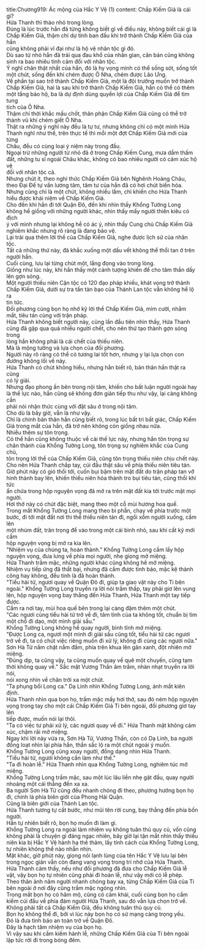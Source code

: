 title:Chương919: Ác mộng của Hắc Y Vệ (1)
content:
Chấp Kiếm Giả là cái gì?<br>Hứa Thanh thì thào nhỏ trong lòng.<br>Đúng là lúc trước hắn đã từng không biết gì về điều này, không biết cái gì là<br>Chấp Kiếm Giả, thậm chí dự tính ban đầu khi trở thành Chấp Kiếm Giả của hắn<br>cũng không phải vĩ đại như là hộ vệ nhân tộc gì đó.<br>Dù sao từ nhỏ hắn đã trải qua đau khổ của nhân gian, căn bản cũng không<br>sinh ra bao nhiêu tình cảm đối với nhân tộc.<br>Ý nghĩ chân thật nhất của hắn, đó là hy vọng mình có thể sống sót, sống tốt<br>một chút, sống đến khi chém được Ô Nha, chém được Lão Ưng.<br>Về phần tại sao trở thành Chấp Kiếm Giả, một là đội trưởng muốn trở thành<br>Chấp Kiếm Giả, hai là sau khi trở thành Chấp Kiếm Giả, hắn có thể có thêm<br>một tầng bảo hộ, ba là dự định dùng quyền lợi của Chấp Kiếm Giả để tìm tung<br>tích của Ô Nha.<br>Thậm chí thời khắc mấu chốt, thân phận Chấp Kiếm Giả cũng có thể trở<br>thành vũ khí chém giết Ô Nha.<br>Thật ra những ý nghĩ này đều là tự tư, nhưng không chỉ có một mình Hứa<br>Thanh nghĩ như thế, trên thực tế thì mỗi một đợt Chấp Kiếm Giả mới của từng<br>Châu, đều có cùng loại ý niệm này trong đầu.<br>Ngoại trừ những người từ nhỏ đã ở trong Chấp Kiếm Cung, mưa dầm thấm<br>đất, những tu sĩ ngoài Châu khác, không có bao nhiêu người có cảm xúc hộ vệ<br>đối với nhân tộc cả.<br>Nhưng chút ít, theo nghi thức Chấp Kiếm Giả bên Nghênh Hoàng Châu,<br>theo Đại Đế tự vấn lương tâm, tâm tư của hắn đã có hơi chút biến hóa.<br>Nhưng cũng chỉ là một chút, không nhiều lắm, chỉ khiến cho Hứa Thanh<br>hiểu được khái niệm về Chấp Kiếm Giả.<br>Cho đến khi hắn đi tới Quận Đô, đến khi nhìn thấy Khổng Tường Long<br>không hề giống với những người khác, nhìn thấy mấy người thiên kiêu có địch<br>ý với mình nhưng lại không hề có ác ý, nhìn thấy Cung chủ Chấp Kiếm Giả<br>nghiêm khắc nhưng rõ ràng là đang bảo vệ.<br>Lại trải qua thêm lời thề của Chấp Kiếm Giả, nghe được lịch sử của nhân<br>tộc.<br>Tất cả những thứ này, đã khắc xuống một dấu vết không thể thổi tan ở trên<br>người hắn.<br>Cuối cùng, lưu lại từng chút một, lắng đọng vào trong lòng.<br>Giống như lúc này, khi hắn thấy một cảnh tượng khiến để cho tâm thần dấy<br>lên gợn sóng.<br>Một người thiếu niên Cận tộc có 120 đạo pháp khiếu, khát vọng trở thành<br>Chấp Kiếm Giả, dưới sự tra tấn tàn bạo của Thánh Lan tộc vẫn không hề lộ ra<br>tin tức.<br>Đối phương cùng bọn họ nhớ kỹ lời thề Chấp Kiếm Giả, mỉm cười, nhắm<br>mắt, tiêu tán cùng với trận pháp.<br>Hứa Thanh không biết người này, cũng lần đầu tiên nhìn thấy, Hứa Thanh<br>cũng đã gặp qua quá nhiều người chết, cho nên thứ tạo thành gợn sóng trong<br>lòng hắn không phải là cái chết của thiếu niên.<br>Mà là mộng tưởng và lựa chọn của đối phương.<br>Người này rõ ràng có thể có tương lai tốt hơn, nhưng y lại lựa chọn con<br>đường không lối về này.<br>Hứa Thanh có chút không hiểu, nhưng hắn biết rõ, bản thân hắn thật ra cũng<br>có lý giải.<br>Nhưng đạo phong ấn bên trong nội tâm, khiến cho bất luận người ngoài hay<br>là thế lực nào, hắn cũng sẽ không đơn giản tiếp thu như vậy, lại càng không cần<br>phải nói nhận thức cùng với đặt sâu ở trong nội tâm.<br>Cho dù là bây giờ, vẫn là như vậy.<br>Chỉ là chính bản thân hắn cũng biết rõ, trong lúc bất tri bất giác, Chấp Kiếm<br>Giả trong mắt của hắn, đã trở nên không còn giống nhau nữa.<br>Nhiều thêm sự tôn trọng.<br>Có thể hắn cũng không thuộc về cái thế lực này, nhưng hắn tôn trọng sự<br>chân thành của Khổng Tường Long, tôn trọng sự nghiêm khắc của Cung chủ,<br>tôn trọng lời thề của Chấp Kiếm Giả, cũng tôn trọng thiếu niên chịu chết này.<br>Cho nên Hứa Thanh chắp tay, cúi đầu thật sâu về phía thiếu niên tiêu tán.<br>Giờ phút này có gió thổi tới, cuốn bụi bặm trên mặt đất do trận pháp tan vỡ<br>hình thành bay lên, khiến thiếu niên hóa thành tro bụi tiêu tán, cũng thổi khí tức<br>ẩn chứa trong hộp nguyện vọng đã mở ra trên mặt đất kia tới trước mặt mọi<br>người.<br>Hơi thở này có chút đặc biệt, mang theo một cỗ mùi hương hoa quế.<br>Trong mắt Khổng Tường Long mang theo bi phẫn, chạy về phía trước một<br>bước, đi tới mặt đất nơi thi thể thiếu niên tản đi, ngồi xổm người xuống, cầm lên<br>một nhúm đất, trân trọng để vào trong một cái bình nhỏ, sau khi cất kỹ mới cầm<br>hộp nguyện vọng bị mở ra kia lên.<br>"Nhiệm vụ của chúng ta, hoàn thành." Khổng Tường Long cầm lấy hộp<br>nguyện vọng, đưa lưng về phía mọi người, nhẹ giọng mở miệng.<br>Hứa Thanh trầm mặc, những người khác cũng không hề mở miệng.<br>Nhiệm vụ tiếp ứng đã thất bại, nhưng đã cầm được tình báo, mặc kệ thành<br>công hay không, đều tính là đã hoàn thành.<br>"Tiểu hài tử, ngươi quay về Quận Đô đi, giúp ta giao vật này cho Ti bên<br>ngoài." Khổng Tường Long truyền ra lời nói trầm thấp, tay phải giơ lên vung<br>lên, hộp nguyện vọng bay thẳng đến Hứa Thanh, Hứa Thanh một tay tiếp được.<br>Cầm ra nơi tay, mùi hoa quế bên trong lại càng đậm thêm một chút.<br>"Các ngươi cùng tiểu hài tử trở về đi, tâm tình của ta không tốt, chuẩn bị tìm<br>một chỗ đi dạo, một mình giải sầu."<br>Khổng Tường Long không hề quay người, bình tĩnh mở miệng.<br>"Được Long ca, ngươi một mình đi giải sầu cũng tốt, tiểu hài tử các ngươi<br>trở về đi, ta có chút việc riêng muốn đi xử lý, không đi cùng các ngươi nữa."<br>Sơn Hà Tử nắm chặt nắm đấm, phía trên khua lên gân xanh, đột nhiên mở<br>miệng.<br>"Đúng dịp, ta cũng vậy, ta cũng muốn quay về quê một chuyến, cũng tạm<br>thời không quay về." Sắc mặt Vương Thần âm trầm, nhàn nhạt truyền ra lời nói,<br>nói xong nhìn về chân trời xa một chút.<br>"Ta phụng bồi Long ca." Dạ Linh nhìn Khổng Tường Long, ánh mắt kiên<br>định.<br>Hứa Thanh nhìn qua bọn họ, trầm mặc mấy hơi thở, sau đó ném hộp nguyện<br>vọng trong tay cho một cái Chấp Kiếm Giả Ti bên ngoài, đối phương giơ tay lên<br>tiếp được, muốn nói lại thôi.<br>"Ta có việc tư phải xử lý, các ngươi quay về đi." Hứa Thanh mặt không cảm<br>xúc, chậm rãi mở miệng.<br>Ngay khi lời này vừa ra, Sơn Hà Tử, Vương Thần, còn có Dạ Linh, ba người<br>đồng loạt nhìn lại phía hắn, thần sắc lộ ra một chút ngoài ý muốn.<br>Khổng Tường Long cũng xoay người, đồng dạng nhìn Hứa Thanh.<br>"Tiểu hài tử, ngươi không cần làm như thế."<br>"Ta đi hoàn lễ." Hứa Thanh nhìn qua Khổng Tường Long, nghiêm túc mở<br>miệng.<br>Khổng Tường Long trầm mặc, sau một lúc lâu liền nhẹ gật đầu, quay người<br>nhoáng một cái thẳng đến xa xa.<br>Ba người Sơn Hà Tử cũng đều nhanh chóng đi theo, phương hướng bọn họ<br>đi, chính là phía biên giới của Phong Hải Quận.<br>Cũng là biên giới của Thánh Lan tộc.<br>Hứa Thanh tương tự cất bước, như mũi tên rời cung, bay thẳng đến phía bốn<br>người.<br>Hắn tự nhiên biết rõ, bọn họ muốn đi làm gì.<br>Khổng Tường Long ra ngoài làm nhiệm vụ không tuân thủ quy củ, vốn cũng<br>không phải là chuyện gì đáng ngạc nhiên, bây giờ lại tận mắt nhìn thấy thiếu<br>niên kia bị Hắc Y Vệ hành hạ thê thảm, lấy tính cách của Khổng Tường Long,<br>tự nhiên không thể nào nhẫn nhịn.<br>Mặt khác, giờ phút này, giọng nói lạnh lùng của tên Hắc Y Vệ lưu lại bên<br>trong ngọc giản vẫn còn đang vang vọng trong trí nhớ của Hứa Thanh.<br>Hứa Thanh cảm thấy, nếu như đối phương đã đưa cho Chấp Kiếm Giả lễ<br>vật, vậy bọn họ tự nhiên cũng phải đi hoàn lễ, như vậy mới có lễ phép.<br>Theo thân ảnh năm người nhanh chóng bay xa, từng Chấp Kiếm Giả của Ti<br>bên ngoài ở nơi đây cũng trầm mặc ngóng nhìn.<br>Trong mắt bọn họ có hâm mộ, cũng có cảm khái, cuối cùng bọn họ cầm<br>kiếm cúi đầu về phía đám người Hứa Thanh, sau đó vẫn lựa chọn trở về.<br>Không phải tất cả Chấp Kiếm Giả, đều không tuân thủ quy củ.<br>Bọn họ không thể đi, bởi vì lúc này bọn họ có sứ mạng càng trọng yếu.<br>Đó là đưa tình báo an toàn trở về Quận Đô.<br>Đây là hạch tâm nhiệm vụ của bọn họ.<br>Vì vậy sau khi cầm kiếm hành lễ, những Chấp Kiếm Giả của Ti bên ngoài<br>lập tức rời đi trong bóng đêm.